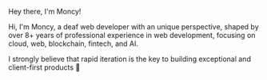 Hey there, I'm Moncy!

Hi, I'm Moncy, a deaf web developer with an unique perspective, shaped by over 8+ years of professional experience in web development, focusing on cloud, web, blockchain, fintech, and AI. 

I strongly believe that rapid iteration is the key to building exceptional and client-first products 🚀

<!--
**ironbyte/ironbyte** is a ✨ _special_ ✨ repository because its `README.md` (this file) appears on your GitHub profile.

Here are some ideas to get you started:

- 🔭 I’m currently working on ...
- 🌱 I’m currently learning ...
- 👯 I’m looking to collaborate on ...
- 🤔 I’m looking for help with ...
- 💬 Ask me about ...
- 📫 How to reach me: ...
- 😄 Pronouns: ...
- ⚡ Fun fact: ...
-->
